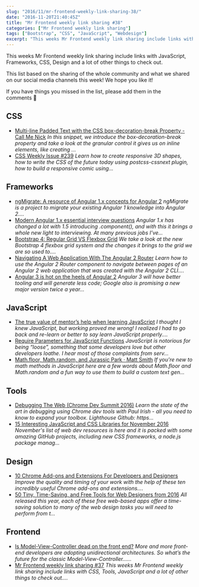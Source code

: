 ```yaml
---
slug: "2016/11/mr-frontend-weekly-link-sharing-38/"
date: "2016-11-20T21:40:45Z"
title: "Mr Frontend weekly link sharing #38"
categories: ["Mr Frontend weekly link sharing"]
tags: ["Bootstrap", "CSS", "JavaScript", "Webdesign"]
excerpt: "This weeks Mr Frontend weekly link sharing include links with JavaScript, Frameworks, CSS, Design a..."
---
```


This weeks Mr Frontend weekly link sharing include links with JavaScript, Frameworks, CSS, Design and a lot of other things to check out.

This list based on the sharing of the whole community and what we shared on our social media channels this week! We hope you like it!

If you have things you missed in the list, please add them in the comments 🙂

## CSS

* [Multi-line Padded Text with the CSS box-decoration-break Property - Call Me Nick](http://buff.ly/2gfMVnN "Multi-line Padded Text with the CSS box-decoration-break Property - Call Me Nick") _In this snippet, we introduce the box-decoration-break property and take a look at the granular control it gives us on inline elements, like creating ..._
* [CSS Weekly Issue #239](http://buff.ly/2gfMqJA "Issue #239") _Learn how to create responsive 3D shapes, how to write the CSS of the future today using postcss-cssnext plugin, how to build a responsive comic using..._

## Frameworks

* [ngMigrate: A resource of Angular 1.x concepts for Angular 2](http://buff.ly/2gjlbhl "ngMigrate: A resource of Angular 1.x concepts for Angular 2") _ngMigrate is a project to migrate your existing Angular 1 knowledge into Angular 2...._
* [Modern Angular 1.x essential interview questions](http://buff.ly/2fYuGOs "Modern Angular 1.x essential interview questions") _Angular 1.x has changed a lot with 1.5 introducing .component(), and with this it brings a whole new light to interviewing. At many previous jobs I’ve..._
* [Bootstrap 4: Regular Grid VS Flexbox Grid](http://buff.ly/2eEIwJE "Bootstrap 4: Regular Grid VS Flexbox Grid") _We take a look at the new Bootstrap 4 flexbox grid system and the changes it brings to the grid we are so used to...._
* [Navigating A Web Application With The Angular 2 Router](http://buff.ly/2fHdv5k "Navigating A Web Application With The Angular 2 Router") _Learn how to use the Angular 2 Router component to navigate between pages of an Angular 2 web application that was created with the Angular 2 CLI...._
* [Angular 3 is hot on the heels of Angular 2](http://buff.ly/2eNUjRn "Angular 3 is hot on the heels of Angular 2") _Angular 3 will have better tooling and will generate less code; Google also is promising a new major version twice a year..._

## JavaScript

* [The true value of mentor’s help when learning JavaScript](http://blog.mrfrontend.org/2016/11/true-value-mentors-help-learning-javascript/ "The true value of mentor’s help when learning JavaScript") _I thought I knew JavaScript, but working proved me wrong! I realized I had to go back and re-learn or better to say learn JavaScript properly...._
* [Require Parameters for JavaScript Functions](http://buff.ly/2eECgBM "Require Parameters for JavaScript Functions") _JavaScript is notorious for being “loose”, something that some developers love but other developers loathe. I hear most of those complaints from serv..._
* [Math.floor, Math.random, and Jurassic Park · Matt Smith](http://buff.ly/2fTB9xV "Math.floor, Math.random, and Jurassic Park · Matt Smith") _If you're new to math methods in JavaScript here are a few words about Math.floor and Math.random and a fun way to use them to build a custom text gen..._

## Tools

* [Debugging The Web (Chrome Dev Summit 2016)](http://buff.ly/2gkKqAy "Debugging The Web (Chrome Dev Summit 2016)") _Learn the state of the art in debugging using Chrome dev tools with Paul Irish - all you need to know to expand your toolbox. Lighthouse Github: https..._
* [15 Interesting JavaScript and CSS Libraries for November 2016](http://buff.ly/2gfItVY "15 Interesting JavaScript and CSS Libraries for November 2016") _November's list of web dev resources is here and it is packed with some amazing GitHub projects, including new CSS frameworks, a node.js package manag..._

## Design

* [10 Chrome Add-ons and Extensions For Developers and Designers](http://buff.ly/2gp1zJt "10 Chrome Add-ons and Extensions For Developers and Designers") _Improve the quality and timing of your work with the help of these ten incredibly useful Chrome add-ons and extensions...._
* [50 Tiny, Time-Saving, and Free Tools for Web Designers from 2016](http://buff.ly/2gbdZ7w "50 Tiny, Time-Saving, and Free Tools for Web Designers from 2016") _All released this year, each of these free web-based apps offer a time-saving solution to many of the web design tasks you will need to perform from t..._

## Frontend

* [Is Model-View-Controller dead on the front end?](http://buff.ly/2gmrr7V "Is Model-View-Controller dead on the front end?") _More and more front-end developers are adopting unidirectional architectures. So what’s the future for the classic Model-View-Controller…..._
* [Mr Frontend weekly link sharing #37](http://blog.mrfrontend.org/2016/11/mr-frontend-weekly-link-sharing-37/ "Mr Frontend weekly link sharing #37") _This weeks Mr Frontend weekly link sharing include links with CSS, Tools, JavaScript and a lot of other things to check out...._